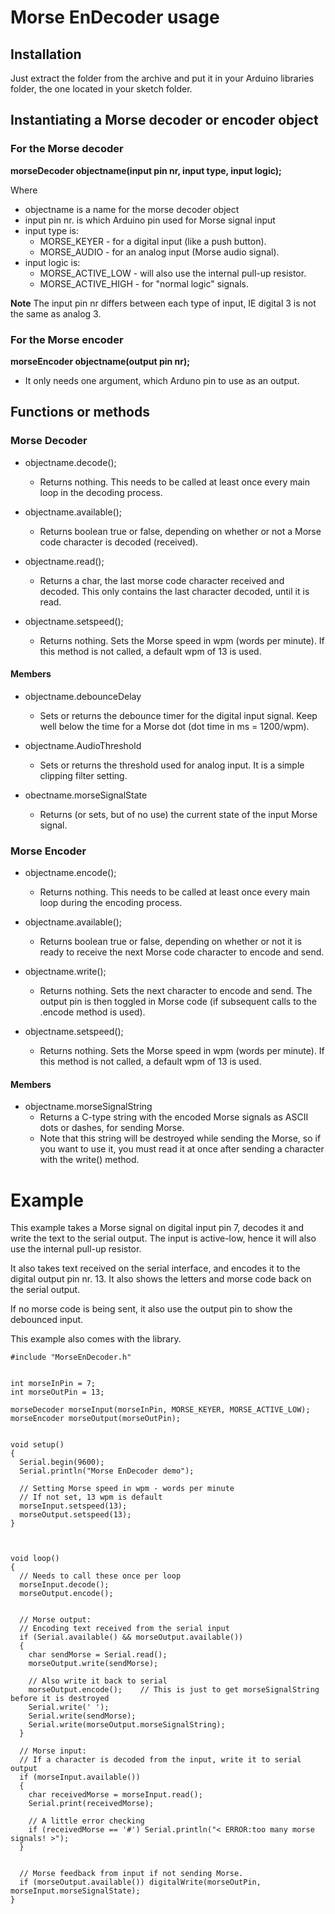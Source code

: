 # Morse EnDecoder usage #

## Installation ##

Just extract the folder from the archive and put it in your Arduino libraries folder, the one located in your sketch folder.


## Instantiating a Morse decoder or encoder object ##

### For the Morse decoder ###

**morseDecoder objectname(input pin nr, input type, input logic);**

Where
  * objectname is a name for the morse decoder object
  * input pin nr. is which Arduino pin used for Morse signal input
  * input type is:
    * MORSE\_KEYER - for a digital input (like a push button).
    * MORSE\_AUDIO - for an analog input (Morse audio signal).
  * input logic is:
    * MORSE\_ACTIVE\_LOW  - will also use the internal pull-up resistor.
    * MORSE\_ACTIVE\_HIGH - for "normal logic" signals.

**Note** The input pin nr differs between each type of input, IE digital 3 is not the same as analog 3.


### For the Morse encoder ###

**morseEncoder objectname(output pin nr);**

  * It only needs one argument, which Arduno pin to use as an output.


## Functions or methods ##

### Morse Decoder ###

  * objectname.decode();
    * Returns nothing. This needs to be called at least once every main loop in the decoding process.

  * objectname.available();
    * Returns boolean true or false, depending on whether or not a Morse code character is decoded (received).

  * objectname.read();
    * Returns a char, the last morse code character received and decoded. This only contains the last character decoded, until it is read.

  * objectname.setspeed();
    * Returns nothing. Sets the Morse speed in wpm (words per minute). If this method is not called, a default wpm of 13 is used.

#### Members ####

  * objectname.debounceDelay
    * Sets or returns the debounce timer for the digital input signal. Keep well below the time for a Morse dot (dot time in ms = 1200/wpm).

  * objectname.AudioThreshold
    * Sets or returns the threshold used for analog input. It is a simple clipping filter setting.

  * obectname.morseSignalState
    * Returns (or sets, but of no use) the current state of the input Morse signal.



### Morse Encoder ###

  * objectname.encode();
    * Returns nothing. This needs to be called at least once every main loop during the encoding process.

  * objectname.available();
    * Returns boolean true or false, depending on whether or not it is ready to receive the next Morse code character to encode and send.

  * objectname.write();
    * Returns nothing. Sets the next character to encode and send. The output pin is then toggled in Morse code (if subsequent calls to the .encode method is used).

  * objectname.setspeed();
    * Returns nothing. Sets the Morse speed in wpm (words per minute). If this method is not called, a default wpm of 13 is used.

#### Members ####

  * objectname.morseSignalString
    * Returns a C-type string with the encoded Morse signals as ASCII dots or dashes, for sending Morse.
    * Note that this string will be destroyed while sending the Morse, so if you want to use it, you must read it at once after sending a character with the write() method.


# Example #

This example takes a Morse signal on digital input pin 7, decodes it and write the text to the serial output. The input is active-low, hence it will also use the internal pull-up resistor.

It also takes text received on the serial interface, and encodes it to the digital output pin nr. 13. It also shows the letters and morse code back on the serial output.

If no morse code is being sent, it also use the output pin to show the debounced input.


This example also comes with the library.

```
#include "MorseEnDecoder.h"


int morseInPin = 7;      
int morseOutPin = 13;

morseDecoder morseInput(morseInPin, MORSE_KEYER, MORSE_ACTIVE_LOW);
morseEncoder morseOutput(morseOutPin);


void setup()
{
  Serial.begin(9600);
  Serial.println("Morse EnDecoder demo");
  
  // Setting Morse speed in wpm - words per minute
  // If not set, 13 wpm is default
  morseInput.setspeed(13);
  morseOutput.setspeed(13);
}



void loop()
{
  // Needs to call these once per loop
  morseInput.decode();
  morseOutput.encode();


  // Morse output:
  // Encoding text received from the serial input
  if (Serial.available() && morseOutput.available())
  {
    char sendMorse = Serial.read();
    morseOutput.write(sendMorse);
    
    // Also write it back to serial
    morseOutput.encode();    // This is just to get morseSignalString before it is destroyed
    Serial.write(' ');
    Serial.write(sendMorse);
    Serial.write(morseOutput.morseSignalString);
  }

  // Morse input:
  // If a character is decoded from the input, write it to serial output
  if (morseInput.available())
  {
    char receivedMorse = morseInput.read();
    Serial.print(receivedMorse);
    
    // A little error checking    
    if (receivedMorse == '#') Serial.println("< ERROR:too many morse signals! >");
  }


  // Morse feedback from input if not sending Morse.
  if (morseOutput.available()) digitalWrite(morseOutPin, morseInput.morseSignalState);
}
```